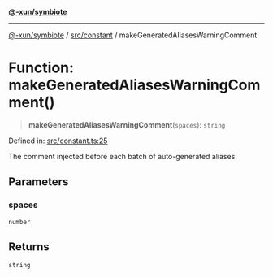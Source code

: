 [**@-xun/symbiote**](../../../README.md)

***

[@-xun/symbiote](../../../README.md) / [src/constant](../README.md) / makeGeneratedAliasesWarningComment

# Function: makeGeneratedAliasesWarningComment()

> **makeGeneratedAliasesWarningComment**(`spaces`): `string`

Defined in: [src/constant.ts:25](https://github.com/Xunnamius/symbiote/blob/726d79e4b4249d13e12a53938af9a921099a47e6/src/constant.ts#L25)

The comment injected before each batch of auto-generated aliases.

## Parameters

### spaces

`number`

## Returns

`string`
